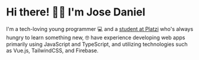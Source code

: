 # Hi there! 👋🏼 I'm Jose Daniel

<!--
**JDPaiva1/JDPaiva1** is a ✨ _special_ ✨ repository because its `README.md` (this file) appears on your GitHub profile.

Here are some ideas to get you started:

- 🔭 I’m currently working on ...
- 🌱 I’m currently learning ...
- 👯 I’m looking to collaborate on ...
- 🤔 I’m looking for help with ...
- 💬 Ask me about ...
- 📫 How to reach me: ...
- 😄 Pronouns: ...
- ⚡ Fun fact: ...
-->

I'm a tech-loving young programmer 💻 and a [student at Platzi](https://platzi.com/p/jdpaiva1/) who's always hungry to learn something new, 🤓 have experience developing web apps primarily using JavaScript and TypeScript, and utilizing technologies such as Vue.js, TailwindCSS, and Firebase.
